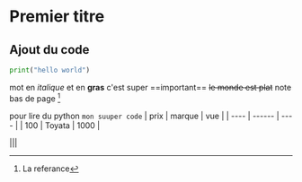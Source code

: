 # Premier titre
## Ajout du code
```python
print("hello world")
```

mot en *italique* et en **gras**
c'est super ==important==
~~le monde est plat~~
note bas de page [^1]
[^1]: La referance

pour lire du python `mon suuper code`
| prix | marque | vue  |
| ---- | ------ | ---- |
| 100  | Toyata | 1000 |

|||